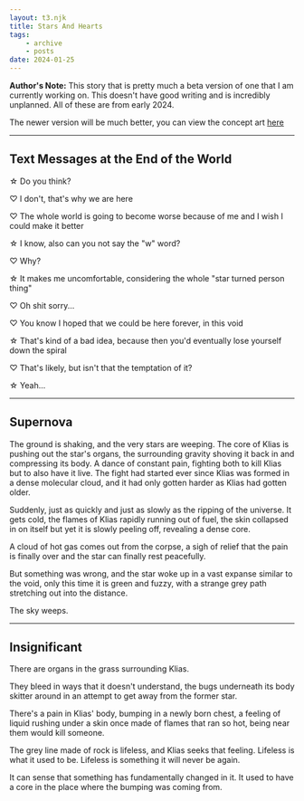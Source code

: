 ```yaml
---
layout: t3.njk
title: Stars And Hearts
tags:
    - archive
    - posts
date: 2024-01-25
---
```


**Author's Note:** This story that is pretty much a beta version of one that I am currently working on. This doesn't have good writing and is incredibly unplanned. All of these are from early 2024.

The newer version will be much better, you can view the concept art [here <i class="ph ph-link"></i>](/creations/tsag_art)

---

## Text Messages at the End of the World

☆ Do you think? 

♡ I don't, that's why we are here

♡ The whole world is going to become worse because of me and I wish I could make it better 

☆ I know, also can you not say the "w" word? 

♡ Why? 

☆ It makes me uncomfortable, considering the whole "star turned person thing" 

♡ Oh shit sorry... 

♡ You know I hoped that we could be here forever, in this void 

☆ That's kind of a bad idea, because then you'd eventually lose yourself down the spiral 

♡ That's likely, but isn't that the temptation of it? 

☆ Yeah...

---

## Supernova

The ground is shaking, and the very stars are weeping. The core of Klias is pushing out the star's organs, the surrounding gravity shoving it back in and compressing its body. A dance of constant pain, fighting both to kill Klias but to also have it live. The fight had started ever since Klias was formed in a dense molecular cloud, and it had only gotten harder as Klias had
gotten older.

Suddenly, just as quickly and just as slowly as the ripping of the universe. It gets cold, the flames of Klias rapidly running out of fuel, the skin collapsed in on itself but yet it is slowly peeling off, revealing a dense core.

A cloud of hot gas comes out from the corpse, a sigh of relief that the pain is finally over and the star can finally rest peacefully.

But something was wrong, and the star woke up in a vast expanse similar to the void, only this time it is green and fuzzy, with a strange grey path stretching out into the distance.

The sky weeps.

---

## Insignificant

There are organs in the grass surrounding Klias. 

They bleed in ways that it doesn't understand, the bugs underneath its body skitter around in an attempt to get away from the former star. 

There's a pain in Klias' body, bumping in a newly born chest, a feeling of liquid rushing under a skin once made of flames that ran so hot, being near them would kill someone. 

The grey line made of rock is lifeless, and Klias seeks that feeling. Lifeless is what it used to be. Lifeless is something it will never be again. 

It can sense that something has fundamentally changed in it. It used to have a core in the place where the bumping was coming from.